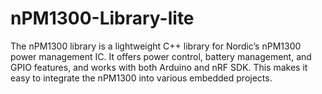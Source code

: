 # nPM1300-Library-lite
The nPM1300 library is a lightweight C++ library for Nordic’s nPM1300 power management IC. It offers power control, battery management, and GPIO features, and works with both Arduino and nRF SDK. This makes it easy to integrate the nPM1300 into various embedded projects.

